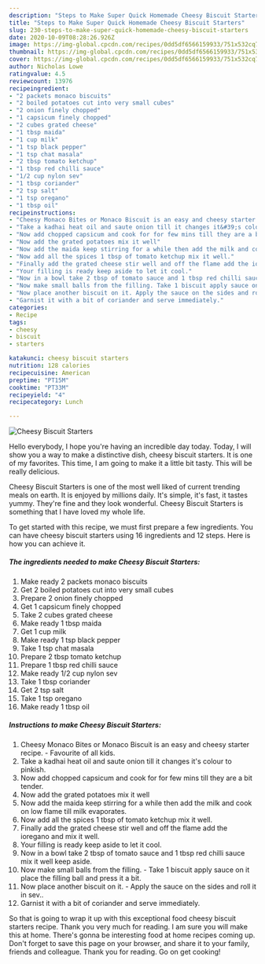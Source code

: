 ```yaml
---
description: "Steps to Make Super Quick Homemade Cheesy Biscuit Starters"
title: "Steps to Make Super Quick Homemade Cheesy Biscuit Starters"
slug: 230-steps-to-make-super-quick-homemade-cheesy-biscuit-starters
date: 2020-10-09T08:28:26.926Z
image: https://img-global.cpcdn.com/recipes/0dd5df6566159933/751x532cq70/cheesy-biscuit-starters-recipe-main-photo.jpg
thumbnail: https://img-global.cpcdn.com/recipes/0dd5df6566159933/751x532cq70/cheesy-biscuit-starters-recipe-main-photo.jpg
cover: https://img-global.cpcdn.com/recipes/0dd5df6566159933/751x532cq70/cheesy-biscuit-starters-recipe-main-photo.jpg
author: Nicholas Lowe
ratingvalue: 4.5
reviewcount: 13976
recipeingredient:
- "2 packets monaco biscuits"
- "2 boiled potatoes cut into very small cubes"
- "2 onion finely chopped"
- "1 capsicum finely chopped"
- "2 cubes grated cheese"
- "1 tbsp maida"
- "1 cup milk"
- "1 tsp black pepper"
- "1 tsp chat masala"
- "2 tbsp tomato ketchup"
- "1 tbsp red chilli sauce"
- "1/2 cup nylon sev"
- "1 tbsp coriander"
- "2 tsp salt"
- "1 tsp oregano"
- "1 tbsp oil"
recipeinstructions:
- "Cheesy Monaco Bites or Monaco Biscuit is an easy and cheesy starter recipe. Favourite of all kids."
- "Take a kadhai heat oil and saute onion till it changes it&#39;s colour to pinkish."
- "Now add chopped capsicum and cook for for few mins till they are a bit tender."
- "Now add the grated potatoes mix it well"
- "Now add the maida keep stirring for a while then add the milk and cook on low flame till milk evaporates."
- "Now add all the spices 1 tbsp of tomato ketchup mix it well."
- "Finally add the grated cheese stir well and off the flame add the ioregano and mix it well."
- "Your filling is ready keep aside to let it cool."
- "Now in a bowl take 2 tbsp of tomato sauce and 1 tbsp red chilli sauce mix it well keep aside."
- "Now make small balls from the filling. Take 1 biscuit apply sauce on it place the filling ball and press it a bit."
- "Now place another biscuit on it. Apply the sauce on the sides and roll it in sev.."
- "Garnist it with a bit of coriander and serve immediately."
categories:
- Recipe
tags:
- cheesy
- biscuit
- starters

katakunci: cheesy biscuit starters 
nutrition: 128 calories
recipecuisine: American
preptime: "PT15M"
cooktime: "PT33M"
recipeyield: "4"
recipecategory: Lunch

---
```



![Cheesy Biscuit Starters](https://img-global.cpcdn.com/recipes/0dd5df6566159933/751x532cq70/cheesy-biscuit-starters-recipe-main-photo.jpg)

Hello everybody, I hope you're having an incredible day today. Today, I will show you a way to make a distinctive dish, cheesy biscuit starters. It is one of my favorites. This time, I am going to make it a little bit tasty. This will be really delicious.

Cheesy Biscuit Starters is one of the most well liked of current trending meals on earth. It is enjoyed by millions daily. It's simple, it's fast, it tastes yummy. They're fine and they look wonderful. Cheesy Biscuit Starters is something that I have loved my whole life.




To get started with this recipe, we must first prepare a few ingredients. You can have cheesy biscuit starters using 16 ingredients and 12 steps. Here is how you can achieve it.

<!--inarticleads1-->

##### The ingredients needed to make Cheesy Biscuit Starters:

1. Make ready 2 packets monaco biscuits
1. Get 2 boiled potatoes cut into very small cubes
1. Prepare 2 onion finely chopped
1. Get 1 capsicum finely chopped
1. Take 2 cubes grated cheese
1. Make ready 1 tbsp maida
1. Get 1 cup milk
1. Make ready 1 tsp black pepper
1. Take 1 tsp chat masala
1. Prepare 2 tbsp tomato ketchup
1. Prepare 1 tbsp red chilli sauce
1. Make ready 1/2 cup nylon sev
1. Take 1 tbsp coriander
1. Get 2 tsp salt
1. Take 1 tsp oregano
1. Make ready 1 tbsp oil




<!--inarticleads2-->

##### Instructions to make Cheesy Biscuit Starters:

1. Cheesy Monaco Bites or Monaco Biscuit is an easy and cheesy starter recipe. - Favourite of all kids.
1. Take a kadhai heat oil and saute onion till it changes it&#39;s colour to pinkish.
1. Now add chopped capsicum and cook for for few mins till they are a bit tender.
1. Now add the grated potatoes mix it well
1. Now add the maida keep stirring for a while then add the milk and cook on low flame till milk evaporates.
1. Now add all the spices 1 tbsp of tomato ketchup mix it well.
1. Finally add the grated cheese stir well and off the flame add the ioregano and mix it well.
1. Your filling is ready keep aside to let it cool.
1. Now in a bowl take 2 tbsp of tomato sauce and 1 tbsp red chilli sauce mix it well keep aside.
1. Now make small balls from the filling. - Take 1 biscuit apply sauce on it place the filling ball and press it a bit.
1. Now place another biscuit on it. - Apply the sauce on the sides and roll it in sev..
1. Garnist it with a bit of coriander and serve immediately.




So that is going to wrap it up with this exceptional food cheesy biscuit starters recipe. Thank you very much for reading. I am sure you will make this at home. There's gonna be interesting food at home recipes coming up. Don't forget to save this page on your browser, and share it to your family, friends and colleague. Thank you for reading. Go on get cooking!
